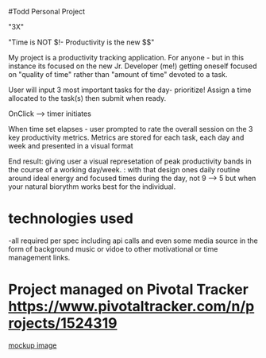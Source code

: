 #Todd Personal Project

  "3X"

"Time is NOT $!- Productivity is the new $$"


My project is a productivity tracking application.
For anyone - but in this instance its focused on the new Jr. Developer (me!) getting oneself focused on "quality of time" rather than "amount of time" devoted to a task.

User will input 3 most important tasks for the day- prioritize!
Assign a time allocated to the task(s) then submit when ready.

OnClick --> timer initiates

When time set elapses - user prompted to rate the overall session on the 3 key productivity metrics.
Metrics are stored for each task, each day and week and presented in a visual format


End result: giving user a visual represetation of peak productivity bands in the course of a working day/week.
          : with that design ones daily routine around ideal energy and focused times during the day, 
          not 9 --> 5 but when your natural biorythm works best for the individual.


# technologies used 
  -all required per spec including api calls and even some media source in the form of background 
  music or vidoe to other motivational or time management links.
  
 # Project managed on Pivotal Tracker https://www.pivotaltracker.com/n/projects/1524319
 
 [mockup image](PProj.png)